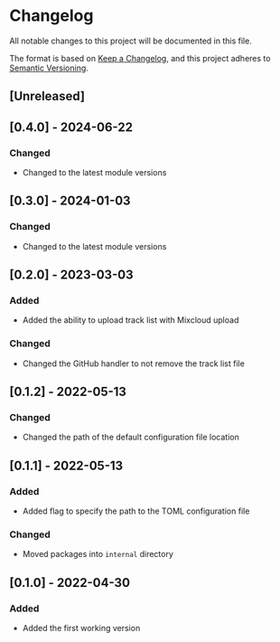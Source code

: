 # Changelog

All notable changes to this project will be documented in this file.

The format is based on [Keep a Changelog][keep-a-changelog], and this project
adheres to [Semantic Versioning][semver].

[keep-a-changelog]: https://keepachangelog.com/en/1.0.0/
[semver]: https://semver.org/spec/v2.0.0.html

## [Unreleased]

## [0.4.0] - 2024-06-22

### Changed

- Changed to the latest module versions

## [0.3.0] - 2024-01-03

### Changed

- Changed to the latest module versions

## [0.2.0] - 2023-03-03

### Added

- Added the ability to upload track list with Mixcloud upload

### Changed

- Changed the GitHub handler to not remove the track list file

## [0.1.2] - 2022-05-13

### Changed

- Changed the path of the default configuration file location

## [0.1.1] - 2022-05-13

### Added

- Added flag to specify the path to the TOML configuration file

### Changed

- Moved packages into `internal` directory

## [0.1.0] - 2022-04-30

### Added

- Added the first working version
